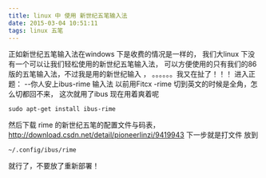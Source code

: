 ```yaml
---
title: linux 中 使用 新世纪五笔输入法
date: 2015-03-04 10:51:11
tags: linux 五笔
---
```


正如新世纪五笔输入法在windows 下是收费的情况是一样的，
我们大linux 下没有一个可以让我们轻松使用的新世纪五笔输入法，
可以方便使用的只有我们的86版的五笔输入法，不过我是用的新世纪输入 ，
。。。。。。我又在扯了！！！
进入正题：
	--你人安上ibus-rime 输入法 
		以前用Fitcx -rime 切到英文的时候是全角，怎么切都回不来，
		这次就用了ibus 现在用着爽着呢
		

```
sudo apt-get install ibus-rime 
```

然后下载 
rime 的新世纪五笔的配置文件与码表，
http://download.csdn.net/detail/pioneerlinzi/9419943
下一步就是打文件 放到

```
~/.config/ibus/rime
```
就行了，不要放了重新部署！

